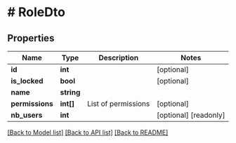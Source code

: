 # # RoleDto

## Properties

Name | Type | Description | Notes
------------ | ------------- | ------------- | -------------
**id** | **int** |  | [optional]
**is_locked** | **bool** |  | [optional]
**name** | **string** |  |
**permissions** | **int[]** | List of permissions | [optional]
**nb_users** | **int** |  | [optional] [readonly]

[[Back to Model list]](../../README.md#models) [[Back to API list]](../../README.md#endpoints) [[Back to README]](../../README.md)
